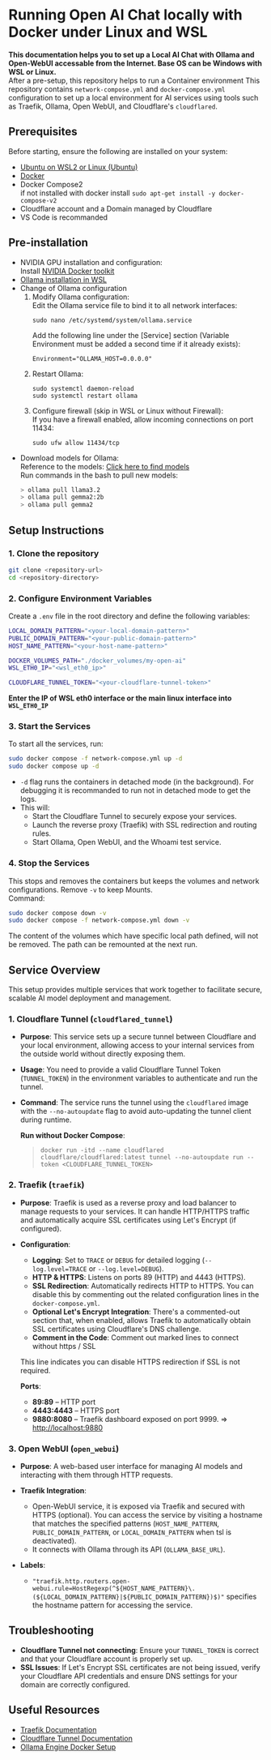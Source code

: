 
# Running Open AI Chat locally with Docker under Linux and WSL
**This documentation helps you to set up a Local AI Chat with Ollama and Open-WebUI accessable from the Internet. Base OS can be Windows with WSL or Linux.**  
After a pre-setup, this repository helps to run a Container environment 
This repository contains `network-compose.yml` and `docker-compose.yml` configuration to set up a local environment for AI services using tools such as Traefik, Ollama, Open WebUI, and Cloudflare's `cloudflared`.

## Prerequisites

Before starting, ensure the following are installed on your system:
- [Ubuntu on WSL2 or Linux (Ubuntu)](https://documentation.ubuntu.com/wsl/en/latest/guides/install-ubuntu-wsl2/)
- [Docker](https://docs.docker.com/engine/install/ubuntu/)
- Docker Compose2  
  if not installed with docker install `sudo apt-get install -y docker-compose-v2`
- Cloudflare account and a Domain managed by Cloudflare
- VS Code is recommanded

## Pre-installation
- NVIDIA GPU installation and configuration:  
  Install [NVIDIA Docker toolkit](https://docs.nvidia.com/datacenter/cloud-native/container-toolkit/install-guide.html#docker)
- [Ollama installation in WSL](https://ollama.com/download/linux)
- Change of Ollama configuration  
  1) Modify Ollama configuration:  
      Edit the Ollama service file to bind it to all network interfaces:
      ```
      sudo nano /etc/systemd/system/ollama.service
      ```
      Add the following line under the [Service] section (Variable Environment must be added a second time if it already exists):  
      ```
      Environment="OLLAMA_HOST=0.0.0.0"
      ```
  2) Restart Ollama:
      ```
      sudo systemctl daemon-reload
      sudo systemctl restart ollama
      ```
  3) Configure firewall (skip in WSL or Linux without Firewall):  
      If you have a firewall enabled, allow incoming connections on port 11434:
      ```
      sudo ufw allow 11434/tcp
      ```
- Download models for Ollama:  
  Reference to the models: [Click here to find models](https://ollama.com/library)  
  Run commands in the bash to pull new models:
    ```bash
    > ollama pull llama3.2
    > ollama pull gemma2:2b
    > ollama pull gemma2
    ```

## Setup Instructions
### 1. Clone the repository
```bash
git clone <repository-url>
cd <repository-directory>
```

### 2. Configure Environment Variables
Create a `.env` file in the root directory and define the following variables:
```bash
LOCAL_DOMAIN_PATTERN="<your-local-domain-pattern>"
PUBLIC_DOMAIN_PATTERN="<your-public-domain-pattern>"
HOST_NAME_PATTERN="<your-host-name-pattern>"

DOCKER_VOLUMES_PATH="./docker_volumes/my-open-ai"
WSL_ETH0_IP="<wsl_eth0_ip>"

CLOUDFLARE_TUNNEL_TOKEN="<your-cloudflare-tunnel-token>"
```
**Enter the IP of WSL eth0 interface or the main linux interface into `WSL_ETH0_IP`**

### 3. Start the Services
To start all the services, run:
```bash
sudo docker compose -f network-compose.yml up -d
sudo docker compose up -d
```
- `-d` flag runs the containers in detached mode (in the background). For debugging it is recommanded to run not in detached mode to get the logs.
- This will:
  - Start the Cloudflare Tunnel to securely expose your services.
  - Launch the reverse proxy (Traefik) with SSL redirection and routing rules.
  - Start Ollama, Open WebUI, and the Whoami test service.

### 4. Stop the Services
This stops and removes the containers but keeps the volumes and network configurations. Remove `-v` to keep Mounts.  
Command:
```bash
sudo docker compose down -v
sudo docker compose -f network-compose.yml down -v
```
The content of the volumes which have specific local path defined, will not be removed. The path can be remounted at the next run.

## Service Overview

This setup provides multiple services that work together to facilitate secure, scalable AI model deployment and management.

### 1. **Cloudflare Tunnel (`cloudflared_tunnel`)**

- **Purpose**: This service sets up a secure tunnel between Cloudflare and your local environment, allowing access to your internal services from the outside world without directly exposing them.
- **Usage**: You need to provide a valid Cloudflare Tunnel Token (`TUNNEL_TOKEN`) in the environment variables to authenticate and run the tunnel.
- **Command**: The service runs the tunnel using the `cloudflared` image with the `--no-autoupdate` flag to avoid auto-updating the tunnel client during runtime.

  **Run without Docker Compose**:
  > `docker run -itd --name cloudflared cloudflare/cloudflared:latest tunnel --no-autoupdate run --token <CLOUDFLARE_TUNNEL_TOKEN>`


### 2. **Traefik (`traefik`)**

- **Purpose**: Traefik is used as a reverse proxy and load balancer to manage requests to your services. It can handle HTTP/HTTPS traffic and automatically acquire SSL certificates using Let's Encrypt (if configured).
- **Configuration**:
  - **Logging**: Set to `TRACE` or `DEBUG` for detailed logging (`--log.level=TRACE` or `--log.level=DEBUG`).
  - **HTTP & HTTPS**: Listens on ports 89 (HTTP) and 4443 (HTTPS).
  - **SSL Redirection**: Automatically redirects HTTP to HTTPS. You can disable this by commenting out the related configuration lines in the `docker-compose.yml`.
  - **Optional Let's Encrypt Integration**: There's a commented-out section that, when enabled, allows Traefik to automatically obtain SSL certificates using Cloudflare's DNS challenge.
  - **Comment in the Code**: Comment out marked lines to connect without https / SSL

  This line indicates you can disable HTTPS redirection if SSL is not required.

  **Ports**:
  - **89:89** – HTTP port
  - **4443:4443** – HTTPS port
  - **9880:8080** – Traefik dashboard exposed on port 9999. => [http://localhost:9880](http://localhost:9880)

### 3. **Open WebUI (`open_webui`)**

- **Purpose**: A web-based user interface for managing AI models and interacting with them through HTTP requests.
- **Traefik Integration**:
  - Open-WebUI service, it is exposed via Traefik and secured with HTTPS (optional). You can access the service by visiting a hostname that matches the specified patterns (`HOST_NAME_PATTERN`, `PUBLIC_DOMAIN_PATTERN`, or `LOCAL_DOMAIN_PATTERN` when tsl is deactivated).
  - It connects with Ollama through its API (`OLLAMA_BASE_URL`).

- **Labels**:
  - `"traefik.http.routers.open-webui.rule=HostRegexp(^${HOST_NAME_PATTERN}\.(${LOCAL_DOMAIN_PATTERN}|${PUBLIC_DOMAIN_PATTERN})$)"` specifies the hostname pattern for accessing the service.

## Troubleshooting
- **Cloudflare Tunnel not connecting**: Ensure your `TUNNEL_TOKEN` is correct and that your Cloudflare account is properly set up.
- **SSL Issues**: If Let's Encrypt SSL certificates are not being issued, verify your Cloudflare API credentials and ensure DNS settings for your domain are correctly configured.

## Useful Resources
- [Traefik Documentation](https://doc.traefik.io/traefik/)
- [Cloudflare Tunnel Documentation](https://developers.cloudflare.com/cloudflare-one/connections/connect-apps/)
- [Ollama Engine Docker Setup](https://ollama.com/blog/ollama-is-now-available-as-an-official-docker-image)
